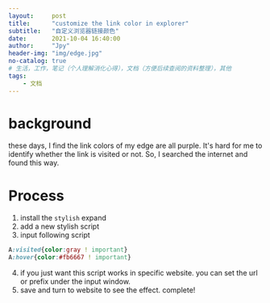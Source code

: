 ```yaml
---
layout:     post
title:      "customize the link color in explorer"
subtitle:   "自定义浏览器链接颜色"
date:       2021-10-04 16:40:00
author:     "Jpy"
header-img: "img/edge.jpg"
no-catalog: true
# 生活，工作，笔记（个人理解消化心得），文档（方便后续查阅的资料整理），其他
tags:
    - 文档
---
```


# background

these days, I find the link colors of my edge are all purple. It's hard for me to identify whether the link is visited or not. So, I searched the internet and found this way.

# Process

1. install the `stylish` expand
2. add a new stylish script
3. input following script

```css
A:visited{color:gray ! important}
A:hover{color:#fb6667 ! important}
```

4. if you just want this script works in specific website. you can set the url or prefix under the input window.
5. save and turn to website to see the effect. complete!
